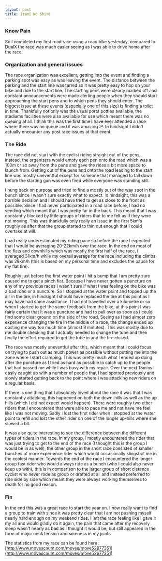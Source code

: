 ```yaml
---
layout: post
title: Itami Wo Shire
---
```


### Know Pain

So I completed my first road race using a road bike yesterday, compared to DualX the race 
was much easier seeing as I was able to drive home after the race. 

### Organization and general issues

The race organization was excellent, getting into the event and finding a parking spot was
 easy as was leaving the event. The distance between the parking and the start line was 
tarred so it was pretty easy to hop on your bike and ride to the start line. The starting 
pens were clearly marked off and constant announcements were made alerting people when they 
should start approaching the start pens and to which pens they should enter. The biggest 
issue at these events (especially one of this size) is finding a toilet in time. Thankfully
 not only was the usual porta potties available, the stadiums facilities were also available
 for use which meant there was no queuing at all. I think this was the first time I have 
ever attended a race where there was no queue and it was amazing :P. In hindsight I didn't
 actually encounter any post race issues at that event.  

### The Ride

The race did not start with the cyclist riding straight out of the pens, instead, the 
organizers would empty each pen onto the road which was a 100m or so away from the pens 
and gave the rides a bit more space to launch from.
Getting out of the pens and onto the road leading to the start line was mostly uneventful
 except for someone that managed to fall down before the starting gun was even fired while
 everyone was standing still.

I hung back on purpose and tried to find a mostly out of the way spot in the bunch since I 
wasn't sure exactly what to expect. In hindsight, this was a horrible decision and I should 
have tried to get as close to the front as possible. Since I had never participated in a 
road race before, I had no seeding which meant that I was pretty far in the back. This meant
 that I was constantly blocked by little groups of riders that to me felt as if they were 
not moving. This was thankfully only really an issue in the first 5km's roughly as after 
that the group started to thin out enough that I could overtake at will.

I had really underestimated my riding pace so before the race I expected that I would be 
averaging 20-22km/h over the race. In the end on most of the flats and downhills which was
 mostly the first half of the race, I averaged 31km/h while my overall average for the race
 including the climbs was 28km/h (this is based on my personal time and excludes the pause
 for my flat tire). 

Roughly just before the first water point I hit a bump that I am pretty sure caused me to 
get a pinch flat. Because I have never gotten a puncture on any of my previous races I 
wasn't sure if what I was feeling on the bike was a bad road or a puncture. So I stopped at
 the water point and topped up the air in the tire, in hindsight I should have replaced the
 tire at this point as I may have had some assistance. I had not travelled over a kilometre
 or so when I started to get the same feedback from the bike, at this point I was fairly 
certain that It was a puncture and had to pull over as soon as I could find some clear 
ground on the side of the road. Seeing as I had almost zero experience changing the tire
 in the middle of a race, the change ended up costing me way too much time (almost 8 minutes). 
This was mostly due to me double checking that I actually needed to change the tube and 
then finally the effort required to get the tube in and the tire closed.

The race was mostly uneventful after this, which meant that I could focus on trying to 
push out as much power as possible without putting me into the zone where I start cramping. 
This was pretty much what I ended up doing after the puncture as I tried as hard as possible 
to catch up to the people that had passed me while I was busy with my repair. Over the next 
15mins I easily caught up with a number of people that I had spotted previously and slowly 
started getting back to the point where I was attacking new riders on a regular basis.

If there is one thing that I absolutely loved about the race it was that I was constantly 
attacking, this happened on both the down-hills as well as the up hills (which I did not 
expect would happen). There were roughly two other riders that I encountered that were able
 to pace me and not have me feel like I was not moving. Sadly I lost the first rider when 
I stopped at the water point to refill and lost the other rider on one of the longer up-hills
 where she slowed a bit. 

It was also quite interesting to see the difference between the different types of riders 
in the race. In my group, I mostly encountered the rider that was just trying to get to 
the end of the race (I thought this is the group I would be in as well), the other group 
in the short race consisted of smaller bunches of more experience rider which would 
occasionally slingshot me in the coolest manner. Towards the end of the race I encountered
 the longer group fast rider who would always ride as a bunch (who I could also never keep
 up with), this is in comparison to the larger group of short distance cyclist who never 
rode as group or drafted at all and instead preferred to ride side by side which meant they 
were always working themselves to death for no good reason.

### Fin

In the end this was a great race to start the year on. I now really want to find a group 
to train with since it was pretty clear that I am not pushing myself nearly hard enough on
 my weekend rides. I left the race feeling like I gave it my all and would gladly do it 
again, the pain that came after my recovery sleep wasn't nearly as bad as I thought it would
 be, but still appeared in the form of major neck tension and soreness in my joints.

The statistics from my race can be found here : [http://www.movescount.com/moves/move52977351](http://www.movescount.com/moves/move52977351)
